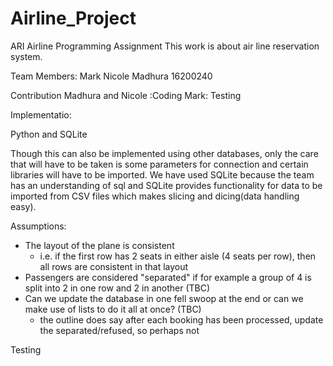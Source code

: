 # Airline_Project
ARI 
Airline Programming Assignment
This work is about air line reservation system.

Team Members:
Mark 
Nicole
Madhura 16200240

Contribution
Madhura and Nicole :Coding 
Mark: Testing

Implementatio:

Python and SQLite

Though this can also be implemented using other databases, only the care that will have to be taken is some parameters for connection and certain libraries will have to be imported.
We have used SQLite because the team has an understanding of sql and SQLite provides functionality for data to be imported from CSV files which makes slicing and dicing(data handling easy).

Assumptions: 

- The layout of the plane is consistent 
  - i.e. if the first row has 2 seats in either aisle (4 seats per row), then all rows are consistent in that layout
- Passengers are considered "separated" if for example a group of 4 is split into 2 in one row and 2 in another (TBC) 
- Can we update the database in one fell swoop at the end or can we make use of lists to do it all at once? (TBC)
  - the outline does say after each booking has been processed, update the separated/refused, so perhaps not 
  
Testing



  
  
